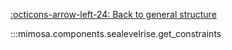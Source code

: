 [:octicons-arrow-left-24: Back to general structure](index.md)

:::mimosa.components.sealevelrise.get_constraints